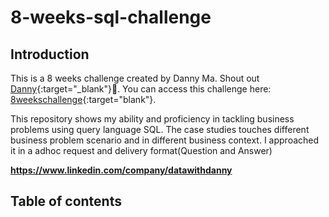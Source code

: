# 8-weeks-sql-challenge


## Introduction
This is a 8 weeks challenge created by Danny Ma. Shout out [ Danny](https://www.linkedin.com/company/datawithdanny){:target="_blank"}🫡.
You can access this challenge here: [8weekschallenge](https://8weeksqlchallenge.com){:target="blank"}.

This repository shows my ability and proficiency in tackling business problems using query language SQL. The case studies touches different business problem scenario and in different business context. I approached it in a adhoc request and delivery format(Question and Answer)

**https://www.linkedin.com/company/datawithdanny**

## Table of contents

